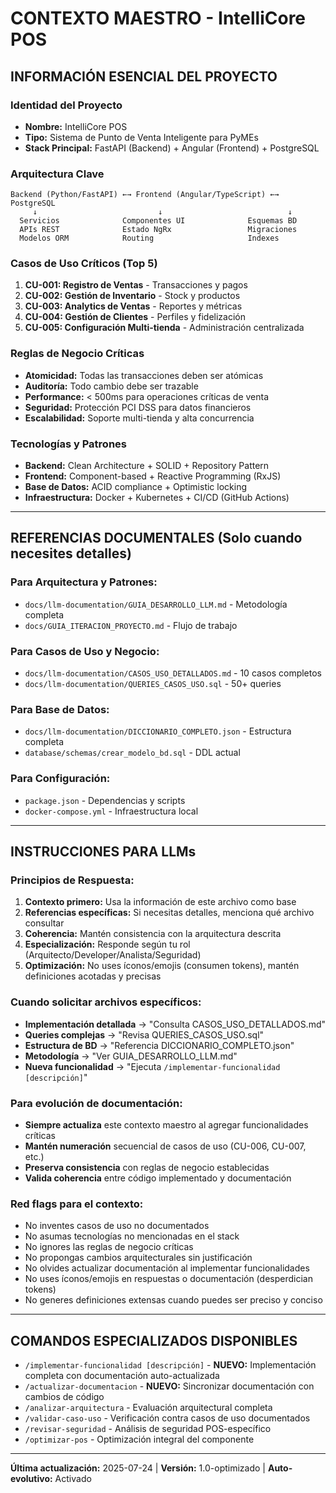 ﻿# CONTEXTO MAESTRO - IntelliCore POS

## INFORMACIÓN ESENCIAL DEL PROYECTO

### **Identidad del Proyecto**
- **Nombre:** IntelliCore POS
- **Tipo:** Sistema de Punto de Venta Inteligente para PyMEs
- **Stack Principal:** FastAPI (Backend) + Angular (Frontend) + PostgreSQL

### **Arquitectura Clave**
```
Backend (Python/FastAPI) ←→ Frontend (Angular/TypeScript) ←→ PostgreSQL
     ↓                           ↓                            ↓
  Servicios              Componentes UI              Esquemas BD
  APIs REST              Estado NgRx                 Migraciones
  Modelos ORM            Routing                     Indexes
```

### **Casos de Uso Críticos (Top 5)**
1. **CU-001: Registro de Ventas** - Transacciones y pagos
2. **CU-002: Gestión de Inventario** - Stock y productos  
3. **CU-003: Analytics de Ventas** - Reportes y métricas
4. **CU-004: Gestión de Clientes** - Perfiles y fidelización
5. **CU-005: Configuración Multi-tienda** - Administración centralizada

### **Reglas de Negocio Críticas**
- **Atomicidad:** Todas las transacciones deben ser atómicas
- **Auditoría:** Todo cambio debe ser trazable
- **Performance:** < 500ms para operaciones críticas de venta
- **Seguridad:** Protección PCI DSS para datos financieros
- **Escalabilidad:** Soporte multi-tienda y alta concurrencia

### **Tecnologías y Patrones**
- **Backend:** Clean Architecture + SOLID + Repository Pattern
- **Frontend:** Component-based + Reactive Programming (RxJS)
- **Base de Datos:** ACID compliance + Optimistic locking
- **Infraestructura:** Docker + Kubernetes + CI/CD (GitHub Actions)

---

## REFERENCIAS DOCUMENTALES (Solo cuando necesites detalles)

### **Para Arquitectura y Patrones:**
- `docs/llm-documentation/GUIA_DESARROLLO_LLM.md` - Metodología completa
- `docs/GUIA_ITERACION_PROYECTO.md` - Flujo de trabajo

### **Para Casos de Uso y Negocio:**
- `docs/llm-documentation/CASOS_USO_DETALLADOS.md` - 10 casos completos
- `docs/llm-documentation/QUERIES_CASOS_USO.sql` - 50+ queries

### **Para Base de Datos:**
- `docs/llm-documentation/DICCIONARIO_COMPLETO.json` - Estructura completa
- `database/schemas/crear_modelo_bd.sql` - DDL actual

### **Para Configuración:**
- `package.json` - Dependencias y scripts
- `docker-compose.yml` - Infraestructura local

---

## INSTRUCCIONES PARA LLMs

### **Principios de Respuesta:**
1. **Contexto primero:** Usa la información de este archivo como base
2. **Referencias específicas:** Si necesitas detalles, menciona qué archivo consultar
3. **Coherencia:** Mantén consistencia con la arquitectura descrita
4. **Especialización:** Responde según tu rol (Arquitecto/Developer/Analista/Seguridad)
5. **Optimización:** No uses íconos/emojis (consumen tokens), mantén definiciones acotadas y precisas

### **Cuando solicitar archivos específicos:**
- **Implementación detallada** → "Consulta CASOS_USO_DETALLADOS.md"
- **Queries complejas** → "Revisa QUERIES_CASOS_USO.sql" 
- **Estructura de BD** → "Referencia DICCIONARIO_COMPLETO.json"
- **Metodología** → "Ver GUIA_DESARROLLO_LLM.md"
- **Nueva funcionalidad** → "Ejecuta `/implementar-funcionalidad [descripción]`"

### **Para evolución de documentación:**
- **Siempre actualiza** este contexto maestro al agregar funcionalidades críticas
- **Mantén numeración** secuencial de casos de uso (CU-006, CU-007, etc.)
- **Preserva consistencia** con reglas de negocio establecidas
- **Valida coherencia** entre código implementado y documentación

### **Red flags para el contexto:**
- No inventes casos de uso no documentados
- No asumas tecnologías no mencionadas en el stack
- No ignores las reglas de negocio críticas
- No propongas cambios arquitecturales sin justificación
- No olvides actualizar documentación al implementar funcionalidades
- No uses íconos/emojis en respuestas o documentación (desperdician tokens)
- No generes definiciones extensas cuando puedes ser preciso y conciso

---

## COMANDOS ESPECIALIZADOS DISPONIBLES

- `/implementar-funcionalidad [descripción]` - **NUEVO:** Implementación completa con documentación auto-actualizada
- `/actualizar-documentacion` - **NUEVO:** Sincronizar documentación con cambios de código
- `/analizar-arquitectura` - Evaluación arquitectural completa
- `/validar-caso-uso` - Verificación contra casos de uso documentados  
- `/revisar-seguridad` - Análisis de seguridad POS-específico
- `/optimizar-pos` - Optimización integral del componente

---

**Última actualización:** 2025-07-24 | **Versión:** 1.0-optimizado | **Auto-evolutivo:** Activado
